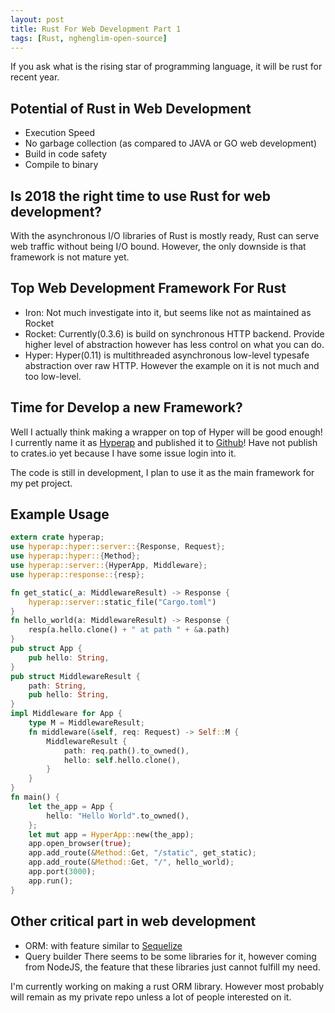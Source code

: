 ```yaml
---
layout: post
title: Rust For Web Development Part 1
tags: [Rust, nghenglim-open-source]
---
```


If you ask what is the rising star of programming language, it will be rust for recent year.

## Potential of Rust in Web Development
- Execution Speed 
- No garbage collection (as compared to JAVA or GO web development)
- Build in code safety
- Compile to binary

## Is 2018 the right time to use Rust for web development?
With the asynchronous I/O libraries of Rust is mostly ready, Rust can  serve web traffic without being I/O bound. However, the only downside is that framework is not mature yet.

## Top Web Development Framework For Rust
- Iron: Not much investigate into it, but seems like not as maintained as Rocket
- Rocket: Currently(0.3.6) is build on synchronous HTTP backend. Provide higher level of abstraction however has less control on what you can do.
- Hyper: Hyper(0.11) is multithreaded asynchronous low-level typesafe abstraction over raw HTTP. However the example on it is not much and too low-level.

## Time for Develop a new Framework?
Well I actually think making a wrapper on top of Hyper will be good enough! I currently name it as [Hyperap](https://github.com/nghenglim/hyperap) and published it to [Github](https://github.com/nghenglim/hyperap)! Have not publish to crates.io yet because I have some issue login into it.

The code is still in development, I plan to use it as the main framework for my pet project.

## Example Usage
~~~rs
extern crate hyperap;
use hyperap::hyper::server::{Response, Request};
use hyperap::hyper::{Method};
use hyperap::server::{HyperApp, Middleware};
use hyperap::response::{resp};

fn get_static(_a: MiddlewareResult) -> Response {
    hyperap::server::static_file("Cargo.toml")
}
fn hello_world(a: MiddlewareResult) -> Response {
    resp(a.hello.clone() + " at path " + &a.path)
}
pub struct App {
    pub hello: String,
}
pub struct MiddlewareResult {
    path: String,
    pub hello: String,
}
impl Middleware for App {
    type M = MiddlewareResult;
    fn middleware(&self, req: Request) -> Self::M {
        MiddlewareResult {
            path: req.path().to_owned(),
            hello: self.hello.clone(),
        }
    }
}
fn main() {
    let the_app = App {
        hello: "Hello World".to_owned(),
    };
    let mut app = HyperApp::new(the_app);
    app.open_browser(true);
    app.add_route(&Method::Get, "/static", get_static);
    app.add_route(&Method::Get, "/", hello_world);
    app.port(3000);
    app.run();
}
~~~

## Other critical part in web development
- ORM: with feature similar to [Sequelize](https://github.com/sequelize/sequelize)
- Query builder
There seems to be some libraries for it, however coming from NodeJS, the feature that these libraries just cannot fulfill my need.

I'm currently working on making a rust ORM library. However most probably will remain as my private repo unless a lot of people interested on it.
